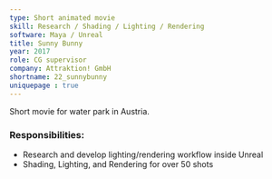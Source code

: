 ```yaml
---
type: Short animated movie
skill: Research / Shading / Lighting / Rendering
software: Maya / Unreal
title: Sunny Bunny
year: 2017
role: CG supervisor
company: Attraktion! GmbH
shortname: 22_sunnybunny
uniquepage : true 
---
```


Short movie for water park in Austria.
<h3>Responsibilities: </h3>
 <ul>
  <li>Research and develop lighting/rendering workflow inside Unreal</li>
  <li>Shading, Lighting, and Rendering for over 50 shots</li>
</ul> 